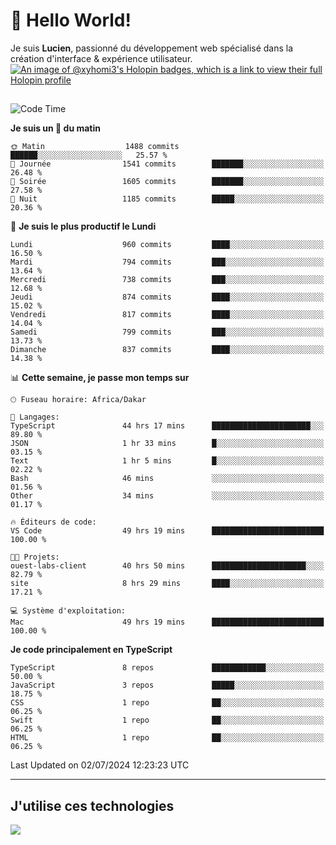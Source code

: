 # 👋 Hello World!

Je suis **Lucien**, passionné du développement web spécialisé dans la création d'interface & expérience utilisateur.
[![An image of @xyhomi3's Holopin badges, which is a link to view their full Holopin profile](https://holopin.me/xyhomi3)](https://holopin.io/@xyhomi3)

##

<!--START_SECTION:waka-->
![Code Time](http://img.shields.io/badge/Code%20Time-1%2C497%20hrs%2029%20mins-blue)

**Je suis un 🐤 du matin** 

```text
🌞 Matin                  1488 commits        ██████░░░░░░░░░░░░░░░░░░░   25.57 % 
🌆 Journée                1541 commits        ███████░░░░░░░░░░░░░░░░░░   26.48 % 
🌃 Soirée                 1605 commits        ███████░░░░░░░░░░░░░░░░░░   27.58 % 
🌙 Nuit                   1185 commits        █████░░░░░░░░░░░░░░░░░░░░   20.36 % 
```
📅 **Je suis le plus productif le Lundi** 

```text
Lundi                    960 commits         ████░░░░░░░░░░░░░░░░░░░░░   16.50 % 
Mardi                    794 commits         ███░░░░░░░░░░░░░░░░░░░░░░   13.64 % 
Mercredi                 738 commits         ███░░░░░░░░░░░░░░░░░░░░░░   12.68 % 
Jeudi                    874 commits         ████░░░░░░░░░░░░░░░░░░░░░   15.02 % 
Vendredi                 817 commits         ████░░░░░░░░░░░░░░░░░░░░░   14.04 % 
Samedi                   799 commits         ███░░░░░░░░░░░░░░░░░░░░░░   13.73 % 
Dimanche                 837 commits         ████░░░░░░░░░░░░░░░░░░░░░   14.38 % 
```


📊 **Cette semaine, je passe mon temps sur** 

```text
🕑︎ Fuseau horaire: Africa/Dakar

💬 Langages: 
TypeScript               44 hrs 17 mins      ██████████████████████░░░   89.80 % 
JSON                     1 hr 33 mins        █░░░░░░░░░░░░░░░░░░░░░░░░   03.15 % 
Text                     1 hr 5 mins         █░░░░░░░░░░░░░░░░░░░░░░░░   02.22 % 
Bash                     46 mins             ░░░░░░░░░░░░░░░░░░░░░░░░░   01.56 % 
Other                    34 mins             ░░░░░░░░░░░░░░░░░░░░░░░░░   01.17 % 

🔥 Éditeurs de code: 
VS Code                  49 hrs 19 mins      █████████████████████████   100.00 % 

🐱‍💻 Projets: 
ouest-labs-client        40 hrs 50 mins      █████████████████████░░░░   82.79 % 
site                     8 hrs 29 mins       ████░░░░░░░░░░░░░░░░░░░░░   17.21 % 

💻 Système d'exploitation: 
Mac                      49 hrs 19 mins      █████████████████████████   100.00 % 
```

**Je code principalement en TypeScript** 

```text
TypeScript               8 repos             ████████████░░░░░░░░░░░░░   50.00 % 
JavaScript               3 repos             █████░░░░░░░░░░░░░░░░░░░░   18.75 % 
CSS                      1 repo              ██░░░░░░░░░░░░░░░░░░░░░░░   06.25 % 
Swift                    1 repo              ██░░░░░░░░░░░░░░░░░░░░░░░   06.25 % 
HTML                     1 repo              ██░░░░░░░░░░░░░░░░░░░░░░░   06.25 % 
```




 Last Updated on 02/07/2024 12:23:23 UTC
<!--END_SECTION:waka-->
---

## J'utilise ces technologies

<p align="left">
  <a href="https://skillicons.dev">
    <img src="https://skillicons.dev/icons?i=ts,js,md,scss,tailwind,react,docker,express,astro,vite,nextjs,vercel,figma,ableton" />
  </a>
</p>

